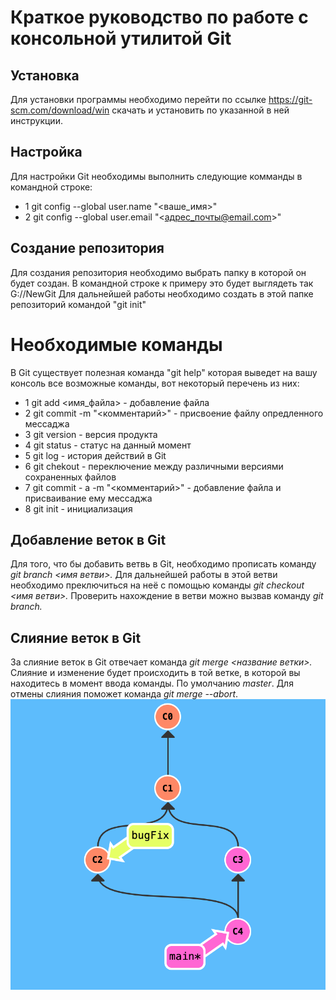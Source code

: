 # Краткое руководство по работе с консольной утилитой Git
## Установка
Для установки программы необходимо перейти по ссылке https://git-scm.com/download/win скачать и установить по указанной в ней инструкции.
## Настройка
Для настройки Git необходимы выполнить следующие комманды в командной строке:
* 1 git config --global user.name "<ваше_имя>"
* 2 git config --global user.email "<адрес_почты@email.com>"
## Создание репозитория
Для создания репозитория необходимо выбрать папку в которой он будет создан. В командной строке к примеру это будет выглядеть так G://NewGit
Для дальнейшей работы необходимо создать в этой папке репозиторий командой "git init"
# Необходимые команды
В Git существует полезная команда "git help" которая выведет на вашу консоль все возможные команды, вот некоторый перечень из них:
* 1 git add <имя_файла> - добавление файла
* 2 git commit -m "<комментарий>" - присвоение файлу опредленного мессаджа
* 3 git version - версия продукта
* 4 git status - статус на данный момент
* 5 git log - история действий в Git
* 6 git chekout - переключение между различными версиями сохраненных файлов
* 7 git commit - a -m "<комментарий>" - добавление файла и присваивание ему мессаджа
* 8 git init - инициализация

## Добавление веток в Git
Для того, что бы добавить ветвь в Git, необходимо прописать команду *git branch <имя ветви>.* Для дальнейшей работы в этой ветви необходимо преключиться на неё с помощью команды *git checkout <имя ветви>.* Проверить нахождение в ветви можно вызвав команду *git branch.*


## Слияние веток в Git
За слияние веток в Git отвечает команда *git merge <название ветки>.* Слияние и изменение будет происходить в той ветке, в которой вы находитесь в момент ввода команды. По умолчанию *master*.
Для отмены слияния поможет команда *git merge --abort*.
![Ветка](branch.jpg)
